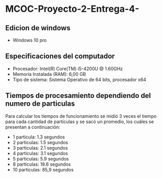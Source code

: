 # MCOC-Proyecto-2-Entrega-4-

## Edicion de windows

- Windows 10 pro

## Especificaciones del computador 

- Procesador: Intel(R) Core(TM) i5-4200U @ 1.60GHz 
- Memoria Instalada (RAM): 6,00 GB
- Tipo de sistema: Sistema Operativo de 64 bits, procesador x64

## Tiempos de procesamiento dependiendo del numero de particulas

Para calcular los tiempos de funcionamiento se midió 3 veces el tiempo para cada cantidad de partículas y se sacó un promedio, los cuáles se presentan a continuación:

- 1 particula: 1.3 segundos
- 2 particulas: 1.5 segundos
- 3 particulas: 2.1 segundos
- 4 particulas: 3.1 segundos
- 5 particulas: 5.9 segundos
- 8 particulas: 18.6 segundos
- 10 particulas: 85,9 segundos
